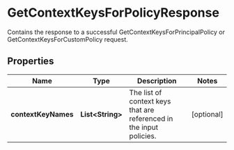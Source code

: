 

# GetContextKeysForPolicyResponse

Contains the response to a successful <a>GetContextKeysForPrincipalPolicy</a> or <a>GetContextKeysForCustomPolicy</a> request. 

## Properties

| Name | Type | Description | Notes |
|------------ | ------------- | ------------- | -------------|
|**contextKeyNames** | **List&lt;String&gt;** | The list of context keys that are referenced in the input policies. |  [optional] |




